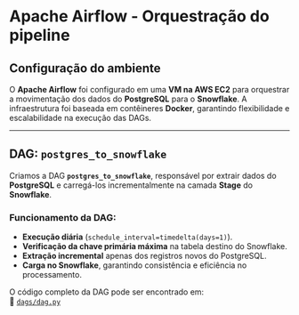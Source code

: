 # Apache Airflow - Orquestração do pipeline

## Configuração do ambiente
O **Apache Airflow** foi configurado em uma **VM na AWS EC2** para orquestrar a movimentação dos dados do **PostgreSQL** para o **Snowflake**. A infraestrutura foi baseada em contêineres **Docker**, garantindo flexibilidade e escalabilidade na execução das DAGs.

---

## DAG: `postgres_to_snowflake`
Criamos a DAG **`postgres_to_snowflake`**, responsável por extrair dados do **PostgreSQL** e carregá-los incrementalmente na camada **Stage** do **Snowflake**.

### Funcionamento da DAG:
- **Execução diária** (`schedule_interval=timedelta(days=1)`).
- **Verificação da chave primária máxima** na tabela destino do Snowflake.
- **Extração incremental** apenas dos registros novos do PostgreSQL.
- **Carga no Snowflake**, garantindo consistência e eficiência no processamento.

O código completo da DAG pode ser encontrado em:  
📂 [`dags/dag.py`](./dags/dag.py)